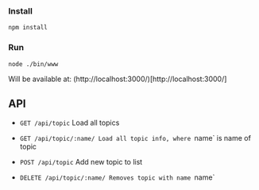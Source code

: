 
### Install
`npm install`

### Run
`node ./bin/www`

Will be available at:
(http://localhost:3000/)[http://localhost:3000/]

## API

- `GET /api/topic`
Load all topics

- `GET /api/topic/:name/
Load all topic info, where `name` is name of topic

- `POST /api/topic`
Add new topic to list


- `DELETE /api/topic/:name/
Removes topic with name `name`

